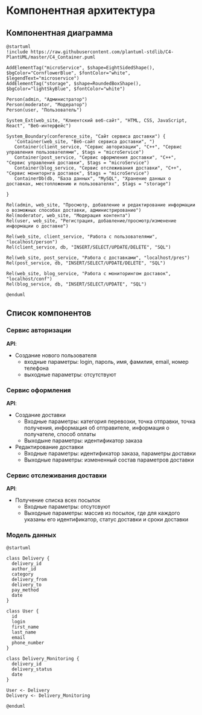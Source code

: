 # Компонентная архитектура

<!-- Состав и взаимосвязи компонентов системы между собой и внешними системами с указанием протоколов, ключевые технологии, используемые для реализации компонентов.
Диаграмма контейнеров C4 и текстовое описание.
-->

## Компонентная диаграмма

```plantuml
@startuml
!include https://raw.githubusercontent.com/plantuml-stdlib/C4-PlantUML/master/C4_Container.puml

AddElementTag("microService", $shape=EightSidedShape(), $bgColor="CornflowerBlue", $fontColor="white", $legendText="microservice")
AddElementTag("storage", $shape=RoundedBoxShape(), $bgColor="lightSkyBlue", $fontColor="white")

Person(admin, "Администратор")
Person(moderator, "Модератор")
Person(user, "Пользователь")

System_Ext(web_site, "Клиентский веб-сайт", "HTML, CSS, JavaScript, React", "Веб-интерфейс")

System_Boundary(conference_site, "Сайт сервиса доставки") {
   'Container(web_site, "Веб-сайт сервиса доставки", ")
   Container(client_service, "Сервис авторизации", "C++", "Сервис управления пользователями", $tags = "microService")
   Container(post_service, "Сервис оформления доставки", "C++", "Сервис управления доставки", $tags = "microService")
   Container(blog_service, "Сервис отслеживания доставки", "C++", "Сервис мониторнга доставок", $tags = "microService")
   ContainerDb(db, "База данных", "MySQL", "Хранение данных о доставках, местопложению и пользователях", $tags = "storage")

}

Rel(admin, web_site, "Просмотр, добавление и редактирование информации о возможных способах доставки, администрирование")
Rel(moderator, web_site, "Модерация контента")
Rel(user, web_site, "Регистрация, добавление/просмотр/изменение информации о доставке")

Rel(web_site, client_service, "Работа с пользователями", "localhost/person")
Rel(client_service, db, "INSERT/SELECT/UPDATE/DELETE", "SQL")

Rel(web_site, post_service, "Работа с доставками", "localhost/pres")
Rel(post_service, db, "INSERT/SELECT/UPDATE/DELETE", "SQL")

Rel(web_site, blog_service, "Работа с мониторингом доставок", "localhost/conf")
Rel(blog_service, db, "INSERT/SELECT/UPDATE", "SQL")

@enduml
```

## Список компонентов

### Сервис авторизации

**API**:

- Создание нового пользователя
  - входные параметры: login, пароль, имя, фамилия, email, номер телефона
  - выходные параметры: отсутствуют

### Сервис оформления

**API**:

- Создание доставки
  - Входные параметры: категория перевозки, точка отправки, точка получения, информация об отправителе, информация о получателе, способ оплаты
  - Выходыне параметры: идентификатор заказа
- Редактирование доставки
  - Входные параметры: идентификатор заказа, параметры доставки
  - Выходные параметры: измененный состав параметров доставки

### Сервис отслеживания доставки

**API**:

- Получение списка всех посылок
  - Входные параметры: отсутсвуют
  - Выходные параметры: массив из посылок, где для каждого указаны его идентификатор, статус доставки и сроки доставки

### Модель данных

```puml
@startuml

class Delivery {
  delivery_id
  author_id
  category
  delivery_from
  delivery_to
  pay_method
  date
}

class User {
  id
  login
  first_name
  last_name
  email
  phone_number
}

class Delivery_Monitoring {
  delivery_id
  delivery_status
  date
}

User <- Delivery
Delivery <- Delivery_Monitoring

@enduml
```
